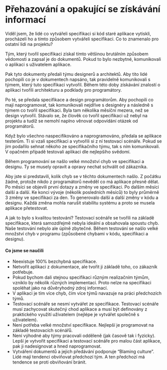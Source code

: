 # Přehazování a opakující se získávání informací

Viděl jsem, že lidé co vytvářeli specifikaci si kód staré aplikace vytiskli, procházeli ho a tímto způsobem vytvářeli specifikaci. Co to znamenalo pro ostatní lidi na projektu?

Tým, který tvořil specifikaci získal tímto většinou brutálním způsobem vědomosti a zapsal je do dokumentů. Pokud to bylo nezbytné, komunikovali o aplikaci s uživatelem aplikace.

Pak tyto dokumenty předali týmu designerů a architektů. Aby tito lidé pochopili co je v dokumentech napsáno, tak pravidelně komunikovali s týmem, který tuto specifikaci vytvořil. Během této doby získávání znalostí o aplikaci tvořili architekturu a podklady pro programátory.

Po té, se předala specifikace a design programátorům. Aby pochopili co mají naprogramovat, tak komunikovali nejdříve s designéry a následně s týmem co tvořil specifikaci. Byla tam několika měsíční mezera, než se design vytvořil. Stávalo se, že člověk co tvořil specifikaci už nebyl na projektu a tudíž se nemohl naplno věnovat odpovídání otázek od programátorů.

Když bylo všechno naspecifikováno a naprogramováno, předala se aplikace testerům. Ti si vzali specifikaci a vytvořili si z ní testovací scénáře. Pokud se jim podařilo sehnat někoho ze specifikačního týmu, tak s ním komunikovali. V opačném případě testovali aplikaci dle nejlepšího svědomí.

Během programování se našlo velké množství chyb ve specifikaci a designu. Ty se musely opravit a opravy nechat schválit od zákazníka.

Aby jste si predstavili, kolik chyb se v těchto dokumentech našlo. Z počátku žádné, protože nikdo z programátorů nevěděl co má aplikace přesně dělat. Po měsíci se objevili první dotazy a změny ve specifikaci. Po dalším měsíci další a další. Ke konci vývoje (několik posledních měsíců) to byly průměrně 3 změny ve specifikaci za den. To generovalo další a další změny v kódu a designu. Každá změna mohla narušit stabilitu systému a proto se musela aplikace přetestovat.

A jak to bylo s kvalitou testování? Testovací scénáře se tvořili na základě specifikace, která samozdřejmě nebyla ideální a obsahovala spoustu chyb. Naše testování nebylo ale úplně zbytečné. Během testování se našlo velké množství chyb v programu (způsobené chybami v kódu, specifikaci a designu).

#### Co jsme se naučili

* Neexistuje 100% bezchybná specifikace.
* Netvořit aplikaci z dokumentace, ale tvořit ji základě toho, co zákazník potřebuje.
* Pokud bychom dali stejnou specifikaci různým realizačním týmům, vzniklo by několik různých implementací. Proto nelze na specifikaci spoléhat jako na důvěryhodný zdroj informací.
* V aplikaci je tím více chyb, čím více týmů navazuje na práci předchozích týmů.
* Testovací scénáře se nesmí vytvářet ze specifikace. Testovací scénáře musí zachycovat skutečný chod aplikace a musí být definovány z praktického využití uživatelem (nejlépe je vytvářet společně s uživatelem).
* Není potřeba velké množství specifikace. Nejlepší je programovat na základě testovacích scénářů.
* Není výhodné aby týmy pracovali odděleně (jak časově tak i fyzicky). Lepší je vytvořit specifikaci a testovací scénáře pro malou část aplikace, pak ji nadesignovat a hned naprogramovat.
* Vytváření dokumentů a jejich předávání podporuje “Blaming culture”. Lidé mají tendenci obviňovat předchozí tým. A ten předchozí má tendence se proti obviňování bránit.

